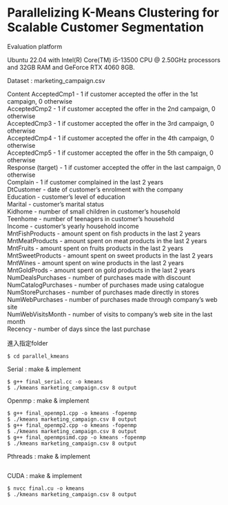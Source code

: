 # Parallelizing K-Means Clustering for Scalable Customer Segmentation

Evaluation platform 

Ubuntu 22.04 with
Intel(R) Core(TM) i5-13500 CPU
@ 2.50GHz processors and
32GB RAM and
GeForce RTX 4060 8GB.

Dataset : marketing_campaign.csv

Content
AcceptedCmp1 - 1 if customer accepted the offer in the 1st campaign, 0 otherwise<br>
AcceptedCmp2 - 1 if customer accepted the offer in the 2nd campaign, 0 otherwise<br>
AcceptedCmp3 - 1 if customer accepted the offer in the 3rd campaign, 0 otherwise<br>
AcceptedCmp4 - 1 if customer accepted the offer in the 4th campaign, 0 otherwise<br>
AcceptedCmp5 - 1 if customer accepted the offer in the 5th campaign, 0 otherwise<br>
Response (target) - 1 if customer accepted the offer in the last campaign, 0 otherwise<br>
Complain - 1 if customer complained in the last 2 years<br>
DtCustomer - date of customer’s enrolment with the company<br>
Education - customer’s level of education<br>
Marital - customer’s marital status<br>
Kidhome - number of small children in customer’s household<br>
Teenhome - number of teenagers in customer’s household<br>
Income - customer’s yearly household income<br>
MntFishProducts - amount spent on fish products in the last 2 years<br>
MntMeatProducts - amount spent on meat products in the last 2 years<br>
MntFruits - amount spent on fruits products in the last 2 years<br>
MntSweetProducts - amount spent on sweet products in the last 2 years<br>
MntWines - amount spent on wine products in the last 2 years<br>
MntGoldProds - amount spent on gold products in the last 2 years<br>
NumDealsPurchases - number of purchases made with discount<br>
NumCatalogPurchases - number of purchases made using catalogue<br>
NumStorePurchases - number of purchases made directly in stores<br>
NumWebPurchases - number of purchases made through company’s web site<br>
NumWebVisitsMonth - number of visits to company’s web site in the last month<br>
Recency - number of days since the last purchase<br>

進入指定folder
```
$ cd parallel_kmeans
```
Serial : make & implement
```
$ g++ final_serial.cc -o kmeans
$ ./kmeans marketing_campaign.csv 8 output
```
Openmp : make & implement
```
$ g++ final_openmp1.cpp -o kmeans -fopenmp
$ ./kmeans marketing_campaign.csv 8 output
$ g++ final_openmp2.cpp -o kmeans -fopenmp
$ ./kmeans marketing_campaign.csv 8 output
$ g++ final_openmpsimd.cpp -o kmeans -fopenmp
$ ./kmeans marketing_campaign.csv 8 output
```
Pthreads : make & implement
```

```
CUDA : make & implement
```
$ nvcc final.cu -o kmeans
$ ./kmeans marketing_campaign.csv 8 output
```
